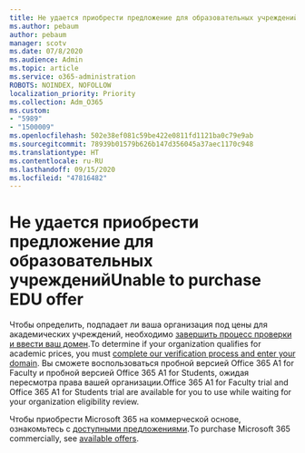 ```yaml
---
title: Не удается приобрести предложение для образовательных учреждений
ms.author: pebaum
author: pebaum
manager: scotv
ms.date: 07/8/2020
ms.audience: Admin
ms.topic: article
ms.service: o365-administration
ROBOTS: NOINDEX, NOFOLLOW
localization_priority: Priority
ms.collection: Adm_O365
ms.custom:
- "5989"
- "1500009"
ms.openlocfilehash: 502e38ef081c59be422e0811fd1121ba0c79e9ab
ms.sourcegitcommit: 78939b01579b626b147d356045a37aec1170c948
ms.translationtype: HT
ms.contentlocale: ru-RU
ms.lasthandoff: 09/15/2020
ms.locfileid: "47816482"
---
```

# <a name="unable-to-purchase-edu-offer"></a><span data-ttu-id="97719-102">Не удается приобрести предложение для образовательных учреждений</span><span class="sxs-lookup"><span data-stu-id="97719-102">Unable to purchase EDU offer</span></span>

<span data-ttu-id="97719-103">Чтобы определить, подпадает ли ваша организация под цены для академических учреждений, необходимо [завершить процесс проверки и ввести ваш домен](https://admin.microsoft.com/Adminportal#/Domains/SOWizard).</span><span class="sxs-lookup"><span data-stu-id="97719-103">To determine if your organization qualifies for academic prices, you must [complete our verification process and enter your domain](https://admin.microsoft.com/Adminportal#/Domains/SOWizard).</span></span> <span data-ttu-id="97719-104">Вы сможете воспользоваться пробной версией Office 365 A1 for Faculty и пробной версией Office 365 A1 for Students, ожидая пересмотра права вашей организации.</span><span class="sxs-lookup"><span data-stu-id="97719-104">Office 365 A1 for Faculty trial and Office 365 A1 for Students trial are available for you to use while waiting for your organization eligibility review.</span></span>

<span data-ttu-id="97719-105">Чтобы приобрести Microsoft 365 на коммерческой основе, ознакомьтесь с [доступными предложениями](https://go.microsoft.com/fwlink/p/?linkid=868433).</span><span class="sxs-lookup"><span data-stu-id="97719-105">To purchase Microsoft 365 commercially, see [available offers](https://go.microsoft.com/fwlink/p/?linkid=868433).</span></span>